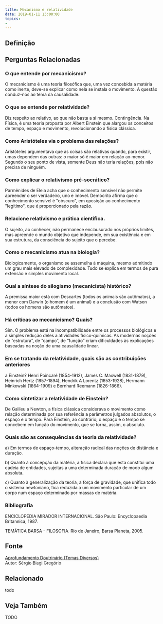 ```yaml
---
title: Mecanismo e relatividade
date: 2019-01-11 13:00:00
topics: 
- 
---
```


## Definição


## Perguntas Relacionadas

### O que entende por mecanicismo?
O mecanicismo é uma teoria filosófica que, uma vez concebida a matéria
como inerte, deve-se explicar como nela se instala o movimento. A
questão conduz-nos ao tema da causalidade.

### O que se entende por relatividade?
Diz respeito ao relativo, ao que não basta a si mesmo. Contingência. Na
Física, é uma teoria proposta por Albert Einstein que alargou os
conceitos de tempo, espaço e movimento, revolucionando a física
clássica.

### Como Aristóteles via o problema das relações?
Aristóteles argumentava que as coisas são relativas quando, para
existir, umas dependem das outras: o maior só é maior em relação ao
menor. Segundo o seu ponto de vista, somente Deus não teria relações,
pois não precisa de ninguém.

### Como explicar o relativismo pré-socrático?
Parmênides de Eleia acha que o conhecimento sensível não permite
apreender o ser verdadeiro, uno e imóvel. Demócrito afirma que o
conhecimento sensível é "obscuro", em oposição ao conhecimento
"legítimo", que é proporcionado pela razão.

### Relacione relativismo e prática científica.

O sujeito, ao conhecer, não permanece enclausurado nos próprios limites,
mas apreende o mundo objetivo que independe, em sua existência e em sua
estrutura, da consciência do sujeito que o percebe.

### Como o mecanicismo atua na biologia?
Biologicamente, o organismo se assemelha à máquina, mesmo admitindo um
grau mais elevado de complexidade. Tudo se explica em termos de pura
extensão e simples movimento local.

### Qual a síntese do silogismo (mecanicista) histórico?
A premissa maior está com Descartes (todos os animais são autômatos), a
menor com Darwin (o homem é um animal) e a conclusão com Watson (todos
os homens são autômatos).

### Há críticas ao mecanicismo? Quais?
Sim. O problema está na incompatibilidade entre os processos biológicos
e a simples redução deles a atividades físico-químicas. As modernas
noções de “estrutura”, de “campo”, de “função” criam dificuldades às
explicações baseadas na noção de uma causalidade linear.

### Em se tratando da relatividade, quais são as contribuições anteriores
a Einstein?
Henri Poincaré (1854-1912), James C. Maxwell (1831-1879), Heinrich Hertz
(1857-1894), Hendrik A Lorentz (1853-1928), Hermann Minkowski
(1864-1909) e Bernhard Reemann (1826-1866).

### Como sintetizar a relatividade de Einstein?
De Galileu a Newton, a física clássica considerava o movimento como
relação determinada por sua referência a parâmetros julgados absolutos,
o espaço e o tempo. Para Einstein, ao contrário, o espaço e o tempo se
concebem em função do movimento, que se torna, assim, o absoluto.

### Quais são as consequências da teoria da relatividade?
a) Em termos de espaço-tempo, alteração radical das noções de distância
e duração.

b) Quanto à concepção da matéria, a física declara que esta constitui
uma cadeia de entidades, sujeitas a uma determinada duração de modo
algum absoluta.

c) Quanto à generalização da teoria, a força de gravidade, que unifica
todo o sistema newtoniano, fica reduzida a um movimento particular de um
corpo num espaço determinado por massas de matéria.


### Bibliografia
ENCICLOPÉDIA MIRADOR INTERNACIONAL. São Paulo: Encyclopaedia Britannica,
1987.

TEMÁTICA BARSA - FILOSOFIA. Rio de Janeiro, Barsa Planeta, 2005.

## Fonte
[Aprofundamento Doutrinário (Temas Diversos)](https://sites.google.com/view/aprofundamentodoutrinario/mecanismo-e-relatividade)  
Autor: Sérgio Biagi Gregório



## Relacionado
todo

## Veja Também
TODO


